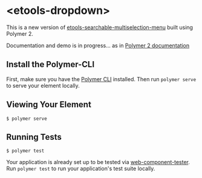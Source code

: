 # \<etools-dropdown\>

This is a new version of 
[etools-searchable-multiselection-menu](https://github.com/unicef-polymer/etools-searchable-multiselection-menu) 
built using Polymer 2. 

Documentation and demo is in progress... as in [Polymer 2 documentation](https://www.polymer-project.org/2.0/docs/tools/documentation)

## Install the Polymer-CLI

First, make sure you have the [Polymer CLI](https://www.npmjs.com/package/polymer-cli) installed. Then run `polymer serve` to serve your element locally.

## Viewing Your Element

```
$ polymer serve
```

## Running Tests

```
$ polymer test
```

Your application is already set up to be tested via [web-component-tester](https://github.com/Polymer/web-component-tester). Run `polymer test` to run your application's test suite locally.
